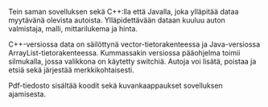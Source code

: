 Tein saman sovelluksen sekä C++:lla että Javalla, joka ylläpitää dataa myytävänä olevista autoista.
Ylläpidettävään dataan kuuluu auton valmistaja, malli, mittarilukema ja hinta.

C++-versiossa data on säilöttynä vector-tietorakenteessa ja Java-versiossa ArrayList-tietorakenteessa.
Kummassakin versiossa pääohjelma toimii silmukalla, jossa valikkona on käytetty switchiä.
Autoja voi lisätä, poistaa ja etsiä sekä järjestää merkkikohtaisesti.

Pdf-tiedosto sisältää koodit sekä kuvankaappaukset sovelluksen ajamisesta.
